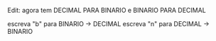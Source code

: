 Edit: agora tem DECIMAL PARA BINARIO e BINARIO PARA DECIMAL

escreva "b" para BINARIO -> DECIMAL
escreva "n" para DECIMAL -> BINARIO
